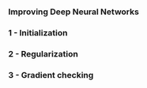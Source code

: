 ### Improving Deep Neural Networks

<a name='1'></a> 
 ### 1 - Initialization
 ### 2 - Regularization
 ### 3 - Gradient checking

